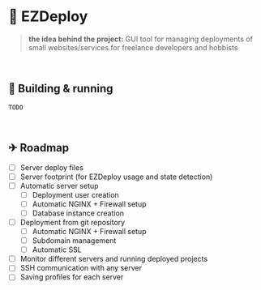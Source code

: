 # 🚀 **EZDeploy**

> **the idea behind the project:**
> GUI tool for managing deployments of small websites/services
> for freelance developers and hobbists

<br>

## 🔧 **Building & running**

```
TODO
```

<br>

## ✈ **Roadmap**

-   [ ] Server deploy files
-   [ ] Server footprint (for EZDeploy usage and state detection)
-   [ ] Automatic server setup
    -   [ ] Deployment user creation
    -   [ ] Automatic NGINX + Firewall setup
    -   [ ] Database instance creation
-   [ ] Deployment from git repository
    -   [ ] Automatic NGINX + Firewall setup
    -   [ ] Subdomain management
    -   [ ] Automatic SSL
-   [ ] Monitor different servers and running deployed projects
-   [ ] SSH communication with any server
-   [ ] Saving profiles for each server
